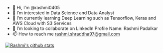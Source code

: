 - 👋 Hi, I’m @rashmi0405
- 👀 I’m interested in Data Science and Data Analyst    
- 🌱 I’m currently learning Deep Learning such as Tensorflow, Keras and AWS Cloud with S3 Services
- 💞️ I’m looking to collaborate on LinkedIn Profile Name: Rashmi Padalkar
- 📫 How to reach me rashmi.shraddha97@gmail.com




[![Rashmi's github stats](https://github-readme-stats.vercel.app/api?username=rashmi0405&count_private=true&show_icons=true&theme=radical&hide_rank=false)](https://github.com/rashmi0405/github-readme-stats)

<!---
rashmi0405/rashmi0405 is a ✨ special ✨ repository because its `README.md` (this file) appears on your GitHub profile.
You can click the Preview link to take a look at your changes.
--->
